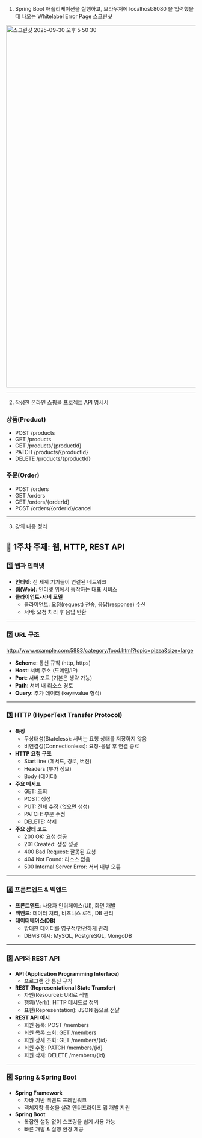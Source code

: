 1. Spring Boot 애플리케이션을 실행하고, 브라우저에 localhost:8080 을 입력했을 때 나오는 Whitelabel Error Page 스크린샷
<img width="845" height="961" alt="스크린샷 2025-09-30 오후 5 50 30" src="https://github.com/user-attachments/assets/15a71c57-36a0-4914-9266-fe29cde78612" />

---
2. 작성한 온라인 쇼핑몰 프로젝트 API 명세서
### 상품(Product)
- POST   /products
- GET    /products
- GET    /products/{productId}
- PATCH  /products/{productId}
- DELETE /products/{productId}

### 주문(Order)
- POST   /orders
- GET    /orders
- GET    /orders/{orderId}
- POST   /orders/{orderId}/cancel

---

3. 강의 내용 정리

## **📌 1주차 주제: 웹, HTTP, REST API**


### **1️⃣ 웹과 인터넷**

- **인터넷**: 전 세계 기기들이 연결된 네트워크
- **웹(Web)**: 인터넷 위에서 동작하는 대표 서비스
- **클라이언트-서버 모델**
    - 클라이언트: 요청(request) 전송, 응답(response) 수신
    - 서버: 요청 처리 후 응답 반환

---

### **2️⃣ URL 구조**

http://www.example.com:5883/category/food.html?topic=pizza&size=large

- **Scheme**: 통신 규칙 (http, https)
- **Host**: 서버 주소 (도메인/IP)
- **Port**: 서버 포트 (기본은 생략 가능)
- **Path**: 서버 내 리소스 경로
- **Query**: 추가 데이터 (key=value 형식)

---

### **3️⃣ HTTP (HyperText Transfer Protocol)**

- **특징**
    - 무상태성(Stateless): 서버는 요청 상태를 저장하지 않음
    - 비연결성(Connectionless): 요청-응답 후 연결 종료
- **HTTP 요청 구조**
    - Start line (메서드, 경로, 버전)
    - Headers (부가 정보)
    - Body (데이터)
- **주요 메서드**
    - GET: 조회
    - POST: 생성
    - PUT: 전체 수정 (없으면 생성)
    - PATCH: 부분 수정
    - DELETE: 삭제
- **주요 상태 코드**
    - 200 OK: 요청 성공
    - 201 Created: 생성 성공
    - 400 Bad Request: 잘못된 요청
    - 404 Not Found: 리소스 없음
    - 500 Internal Server Error: 서버 내부 오류

---

### **4️⃣ 프론트엔드 & 백엔드**

- **프론트엔드**: 사용자 인터페이스(UI), 화면 개발
- **백엔드**: 데이터 처리, 비즈니스 로직, DB 관리
- **데이터베이스(DB)**
    - 방대한 데이터를 영구적/안전하게 관리
    - DBMS 예시: MySQL, PostgreSQL, MongoDB

---

### **5️⃣ API와 REST API**

- **API (Application Programming Interface)**
    - 프로그램 간 통신 규칙
- **REST (Representational State Transfer)**
    - 자원(Resource): URI로 식별
    - 행위(Verb): HTTP 메서드로 정의
    - 표현(Representation): JSON 등으로 전달
- **REST API 예시**
    - 회원 등록: POST /members
    - 회원 목록 조회: GET /members
    - 회원 상세 조회: GET /members/{id}
    - 회원 수정: PATCH /members/{id}
    - 회원 삭제: DELETE /members/{id}

---

### **6️⃣ Spring & Spring Boot**

- **Spring Framework**
    - 자바 기반 백엔드 프레임워크
    - 객체지향 특성을 살려 엔터프라이즈 앱 개발 지원
- **Spring Boot**
    - 복잡한 설정 없이 스프링을 쉽게 사용 가능
    - 빠른 개발 & 실행 환경 제공

